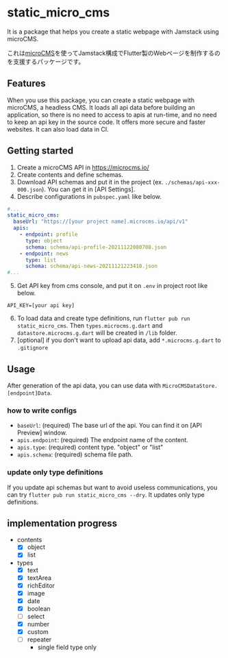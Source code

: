 # static_micro_cms

It is a package that helps you create a static webpage with Jamstack using microCMS.

これは[microCMS](https://microcms.io/)を使ってJamstack構成でFlutter製のWebページを制作するのを支援するパッケージです。

## Features

When you use this package, you can create a static webpage with microCMS, a headless CMS.
It loads all api data before building an application, so there is no need to access to apis at run-time,
and no need to keep an api key in the source code. It offers more secure and faster websites.
It can also load data in CI.

## Getting started

1. Create a microCMS API in https://microcms.io/
2. Create contents and define schemas.
3. Download API schemas and put it in the project (ex. `./schemas/api-xxx-000.json`). You can get it in [API Settings].
4. Describe configurations in `pubspec.yaml` like below.

```yaml
#...
static_micro_cms:
  baseUrl: "https://[your project name].microcms.io/api/v1"
  apis:
    - endpoint: profile
      type: object
      schema: schema/api-profile-20211122080708.json
    - endpoint: news
      type: list
      schema: schema/api-news-20211121223418.json
#...
```

5. Get API key from cms console, and put it on `.env` in project root like below.

```
API_KEY=[your api key]
```

6. To load data and create type definitions, run `flutter pub run static_micro_cms`. Then `types.microcms.g.dart` and `datastore.microcms.g.dart` will be created in `/lib` folder.
7. [optional] if you don't want to upload api data, add `*.microcms.g.dart` to `.gitignore`

## Usage

After generation of the api data, you can use data with `MicroCMSDataStore.[endpoint]Data`.

### how to write configs

- `baseUrl`: (required) The base url of the api. You can find it on [API Preview] window.
- `apis.endpoint`: (required) The endpoint name of the content.  
- `apis.type`: (required) content type. "object" or "list"
- `apis.schema`: (required) schema file path.

### update only type definitions

If you update api schemas but want to avoid useless communications, you can try `flutter pub run static_micro_cms --dry`.
It updates only type definitions.

## implementation progress

- contents
  - [x] object
  - [x] list  

- types
  - [x] text
  - [x] textArea
  - [x] richEditor
  - [x] image
  - [x] date
  - [x] boolean
  - [ ] select
  - [x] number
  - [x] custom
  - [ ] repeater
    - single field type only

